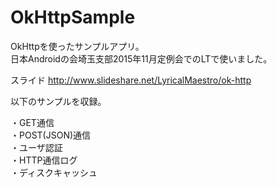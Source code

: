 # OkHttpSample
OkHttpを使ったサンプルアプリ。<BR>
日本Androidの会埼玉支部2015年11月定例会でのLTで使いました。

スライド
http://www.slideshare.net/LyricalMaestro/ok-http



以下のサンプルを収録。

・GET通信<BR>
・POST(JSON)通信<BR>
・ユーザ認証<BR>
・HTTP通信ログ<BR>
・ディスクキャッシュ<BR>
